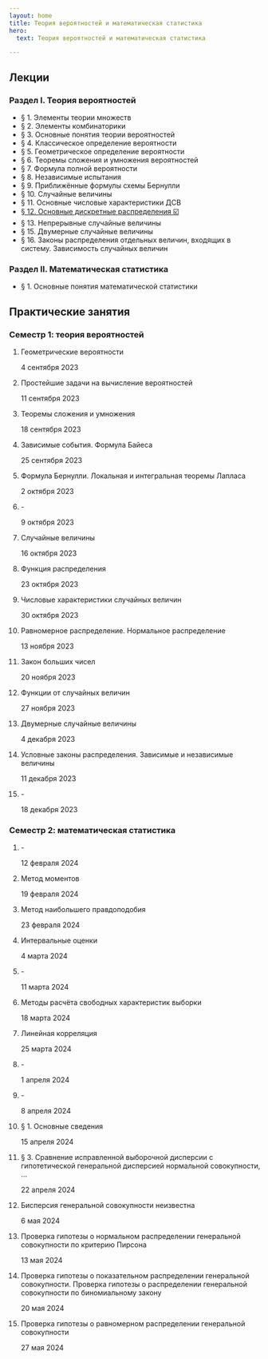 ```yaml
---
layout: home
title: Теория вероятностей и математическая статистика
hero:
  text: Теория вероятностей и математическая статистика

---
```


## Лекции

### Раздел I. Теория вероятностей

* § 1. Элементы теории множеств
* § 2. Элементы комбинаторики
* § 3. Основные понятия теории вероятностей
* § 4. Классическое определение вероятности
* § 5. Геометрическое определение вероятности
* § 6. Теоремы сложения и умножения вероятностей
* § 7. Формула полной вероятности
* § 8. Независимые испытания
* § 9. Приближённые формулы схемы Бернулли
* § 10. Случайные величины
* § 11. Основные числовые характеристики ДСВ
* [§ 12. Основные дискретные распределения ☑️](./2024/lectures/12/)
* § 13. Непрерывные случайные величины
* § 15. Двумерные случайные величины
* § 16. Законы распределения отдельных величин, входящих в систему. Зависимость случайных величин

### Раздел II. Математическая статистика

* § 1. Основные понятия математической статистики

## Практические занятия

### Семестр 1: теория вероятностей

1. Геометрические вероятности<p class="subtext">4 сентября 2023</p>
2. Простейшие задачи на вычисление вероятностей<p class="subtext">11 сентября 2023</p>
3. Теоремы сложения и умножения<p class="subtext">18 сентября 2023</p>
4. Зависимые события. Формула Байеса<p class="subtext">25 сентября 2023</p>
5. Формула Бернулли. Локальная и интегральная теоремы Лапласа<p class="subtext">2 октября 2023</p>
6. -<p class="subtext">9 октября 2023</p>
7. Случайные величины<p class="subtext">16 октября 2023</p>
8. Функция распределения<p class="subtext">23 октября 2023</p>
9. Числовые характеристики случайных величин<p class="subtext">30 октября 2023</p>
10. Равномерное распределение. Нормальное распределение<p class="subtext">13 ноября 2023</p>
11. Закон больших чисел<p class="subtext">20 ноября 2023</p>
12. Функции от случайных величин<p class="subtext">27 ноября 2023</p>
13. Двумерные случайные величины<p class="subtext">4 декабря 2023</p>
14. Условные законы распределения. Зависимые и независимые величины<p class="subtext">11 декабря 2023</p>
15. -<p class="subtext">18 декабря 2023</p>

### Семестр 2: математическая статистика

1. -<p class="subtext">12 февраля 2024</p>
2. Метод моментов<p class="subtext">19 февраля 2024</p>
3. Метод наибольшего правдоподобия<p class="subtext">23 февраля 2024</p>
4. Интервальные оценки<p class="subtext">4 марта 2024</p>
5. -<p class="subtext">11 марта 2024</p>
6. Методы расчёта свободных характеристик выборки<p class="subtext">18 марта 2024</p>
7. Линейная корреляция<p class="subtext">25 марта 2024</p>
8. -<p class="subtext">1 апреля 2024</p> <!-- начал до 25.03, закончил после -->
9. -<p class="subtext">8 апреля 2024</p>
10. § 1. Основные сведения <!-- переписывали из задачника, взять оттуда название раздела --><p class="subtext">15 апреля 2024</p>
11. § 3. Сравнение исправленной выборочной дисперсии с гипотетической генеральной дисперсией нормальной совокупности, ...<p class="subtext">22 апреля 2024</p>
12. Бисперсия генеральной совокупности неизвестна<p class="subtext">6 мая 2024</p>
13. Проверка гипотезы о нормальном распределении генеральной совокупности по критерию Пирсона<p class="subtext">13 мая 2024</p>
14. Проверка гипотезы о показательном распределении генеральной совокупности. Проверка гипотезы о распределении генеральной совокупности по биномиальному закону<p class="subtext">20 мая 2024</p>
15. Проверка гипотезы о равномерном распределении генеральной совокупности<p class="subtext">27 мая 2024</p>
